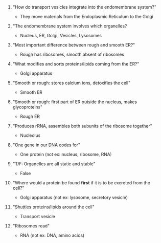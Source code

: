 1) "How do transport vesicles integrate into the endomembrane system?"
    - They move materials from the Endoplasmic Reticulum to the Golgi

2) "The endomembrane system involves which organelles?
    - Nucleus, ER, Golgi, Vesicles, Lysosomes

3) "Most important difference between rough and smooth ER?"
    - Rough has ribosomes, smooth absent of ribosomes

4) "What modifies and sorts proteins/lipids coming from the ER?"
    - Golgi apparatus

5) "Smooth or rough: stores calcium ions, detoxifies the cell"
    - Smooth ER

6) "Smooth or rough: first part of ER outside the nucleus, makes glycoproteins"
    - Rough ER

7) "Produces rRNA, assembles both subunits of the ribosome together"
    - Nucleolus

8) "One gene in our DNA codes for"
    - One protein (not ex: nucleus, ribosome, RNA)

9) "T/F: Organelles are all static and stable"
    - False

10) "Where would a protein be found **first** if it is to be excreted from the cell?"
    - Golgi apparatus (not ex: lysosome, secretory vesicle)

11) "Shuttles proteins/lipids around the cell"
    - Transport vesicle

12) "Ribosomes read"
    - RNA (not ex: DNA, amino acids)